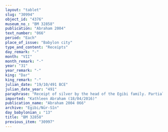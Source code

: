 ```yaml
---
layout: "tablet"
slug: "30994"
object_id: "4376"
museum_no_: "BM 32858"
publication: "Abraham 2004"
text_number: "066"
period: "Each"
place_of_issue: "Babylon city"
type_and_content: "Receipts"
day_remark: "-"
month: "VII"
month_remark: "-"
year: "31"
year_remark: "-"
king: "Dar"
king_remark: "-"
julian_date: "19/10/491 BCE"
julian_date_year: "491"
paraphrase: "Receipt of silver by the head of the Egibi family. Partial repayment of a debt.<br /> <strong>A</strong> receives (<em>mahāru</em>) 1/2 mina of white silver from the debt (<em>u&#39;iltu</em>) of 50 shekels of white silver, of which 1/8 is alloy, that <strong>B</strong> owes to <strong>A</strong>. He receives it from the debtor. The transaction took place under the auspices (<em>ina mahar</em>) of <strong>C</strong>, a judge (<em>dayyānu</em>). The parties to the contract have taken one copy of the document each. Names of 3 witnesses and the scribe.<br /> <br /> <strong>A</strong>=&Scaron;irku/Iddinaya//Egibi<sub> </sub>(=Marduk-nāṣir-apli/Itti-Marduk-balāṭu//Egibi);&nbsp;<strong>B</strong>=Nab&ucirc;-kuzub-ilī/Bēl-rēmanni//Eppe&scaron;-ilī;&nbsp;<strong>C</strong>=Habaṣīru//Eppe&scaron;-ilī, (<em>dayyānu</em>)"
imported: "Kathleen Abraham (18/04/2016)"
publication_name: "Abraham 2004 066"
archive: "Egibi/Nūr-Sîn"
day_babylonian_: "13"
title: "BM 32858"
previous_item: "30997"
---
```

